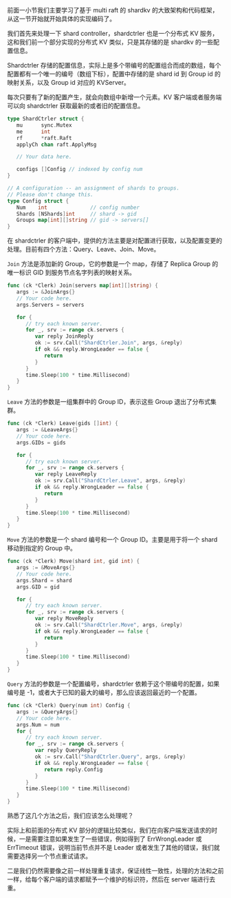 前面一小节我们主要学习了基于 multi raft 的 shardkv 的大致架构和代码框架，从这一节开始就开始具体的实现编码了。

我们首先来处理一下 shard controller，shardctrler 也是一个分布式 KV 服务，这和我们前一个部分实现的分布式 KV 类似，只是其存储的是 shardkv 的一些配置信息。

Shardctrler 存储的配置信息，实际上是多个带编号的配置组合而成的数组，每个配置都有一个唯一的编号（数组下标），配置中存储的是 shard id 到 Group id 的映射关系，以及 Group id 对应的 KVServer。

每次只要有了新的配置产生，就会向数组中新增一个元素。KV 客户端或者服务端可以向 shardctrler 获取最新的或者旧的配置信息。

```Go
type ShardCtrler struct {
   mu      sync.Mutex
   me      int
   rf      *raft.Raft
   applyCh chan raft.ApplyMsg

   // Your data here.

   configs []Config // indexed by config num
}

// A configuration -- an assignment of shards to groups.
// Please don't change this.
type Config struct {
   Num    int              // config number
   Shards [NShards]int     // shard -> gid
   Groups map[int][]string // gid -> servers[]
}
```

在 shardctrler 的客户端中，提供的方法主要是对配置进行获取，以及配置变更的处理。目前有四个方法：Query、Leave、Join、Move。

`Join` 方法是添加新的 Group，它的参数是一个 map，存储了 Replica Group 的唯一标识 GID 到服务节点名字列表的映射关系。

```Go
func (ck *Clerk) Join(servers map[int][]string) {
   args := &JoinArgs{}
   // Your code here.
   args.Servers = servers

   for {
      // try each known server.
      for _, srv := range ck.servers {
         var reply JoinReply
         ok := srv.Call("ShardCtrler.Join", args, &reply)
         if ok && reply.WrongLeader == false {
            return
         }
      }
      time.Sleep(100 * time.Millisecond)
   }
}
```

`Leave` 方法的参数是一组集群中的 Group ID，表示这些 Group 退出了分布式集群。

```Go
func (ck *Clerk) Leave(gids []int) {
   args := &LeaveArgs{}
   // Your code here.
   args.GIDs = gids

   for {
      // try each known server.
      for _, srv := range ck.servers {
         var reply LeaveReply
         ok := srv.Call("ShardCtrler.Leave", args, &reply)
         if ok && reply.WrongLeader == false {
            return
         }
      }
      time.Sleep(100 * time.Millisecond)
   }
}
```

`Move` 方法的参数是一个 shard 编号和一个 Group ID。主要是用于将一个 shard 移动到指定的 Group 中。

```Go
func (ck *Clerk) Move(shard int, gid int) {
   args := &MoveArgs{}
   // Your code here.
   args.Shard = shard
   args.GID = gid

   for {
      // try each known server.
      for _, srv := range ck.servers {
         var reply MoveReply
         ok := srv.Call("ShardCtrler.Move", args, &reply)
         if ok && reply.WrongLeader == false {
            return
         }
      }
      time.Sleep(100 * time.Millisecond)
   }
}
```

`Query` 方法的参数是一个配置编号，shardctrler 依赖于这个带编号的配置，如果编号是 -1，或者大于已知的最大的编号，那么应该返回最近的一个配置。

```Go
func (ck *Clerk) Query(num int) Config {
   args := &QueryArgs{}
   // Your code here.
   args.Num = num
   for {
      // try each known server.
      for _, srv := range ck.servers {
         var reply QueryReply
         ok := srv.Call("ShardCtrler.Query", args, &reply)
         if ok && reply.WrongLeader == false {
            return reply.Config
         }
      }
      time.Sleep(100 * time.Millisecond)
   }
}
```

熟悉了这几个方法之后，我们应该怎么处理呢？

实际上和前面的分布式 KV 部分的逻辑比较类似，我们在向客户端发送请求的时候，一是需要注意如果发生了一些错误，例如得到了 ErrWrongLeader 或 ErrTimeout 错误，说明当前节点并不是 Leader 或者发生了其他的错误，我们就需要选择另一个节点重试请求。

二是我们仍然需要像之前一样处理重复请求，保证线性一致性，处理的方法和之前一样，给每个客户端的请求都赋予一个维护的标识符，然后在 server 端进行去重。